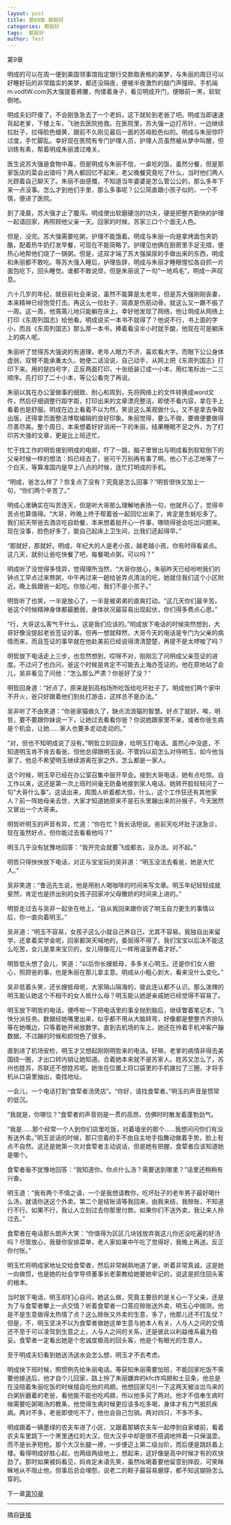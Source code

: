 ```yaml
---
layout: post
title: 第09章-都挺好
categories: 都挺好
tags:  都挺好
author: Test
---
```


第9章

明成的可以在周一便到美国领事馆指定银行交款取表格的美梦，与朱丽的周日可以好睡好玩的非常踏实的美梦，都还没隔夜，便被半夜激烈的敲门声撞碎。手机端 m.vodtW.com苏大强提着裤腰，佝偻着身子，看见明成开门，便眼前一黑，软软倒地。



明成夫妇吓傻了，不会刚急急去了一个老妈，这下就轮到老爸了吧。明成当即速速背起老爹，下楼上车，飞驰去医院抢救。在医院里，苏大强一边打吊针，一边继续拉肚子，拉得脸色蜡黄，跟前不久刚见最后一面的苏母脸色似的。明成与朱丽惊吓过度，手忙脚乱。幸好现在医院有专门护理人员，护理人员虽然被从梦中叫醒，但训练有素，帮着明成朱丽渡过难关。



医生说苏大强是食物中毒，但是明成与朱丽不信，一桌吃的饭，虽然分餐，但是那家饭店的菜会出错吗？两人都回忆不起来，老父晚餐究竟吃了什么，当时他们两人光顾着自己聊天了。朱丽不由感慨，不知道当年婆婆是怎么管公公的，那么多年下来一点没事。怎么才到他们手里，那么多事呢？公公简直跟小孩子似的，一个不慎，便进了医院。



到了凌晨，苏大强才止了腹泻。明成使出软磨硬泡的功夫，硬是把整齐勤快的护理一起请回家，再照顾他父亲一天。回家的时候，苏家三口个个面无人色。



但是，没完。苏大强需要吃粥，护理不能饿着。明成与朱丽一向是拿烤面包夹奶酪，配着热牛奶打发早餐，可现在不能简略了。护理见他俩在厨房里手足无措，便热心地帮他们烧了一锅粥。但是，这双才端了苏大强屎尿的手做出来的东西，明成和朱丽都不敢吃。等苏大强入睡后，护理告辞，明成与朱丽才睡眼惺忪各自抓一片面包吃下，回头睡觉。谁都不敢说烦，但是朱丽说了一句“一地鸡毛”，明成一声叹息。



六十几岁的年纪，就目前社会来说，虽然不能算是太老年，但是苏大强刚刚丧妻，本来精神已经饱受打击。再这么一拉肚子，简直是伤筋动骨。就这么又一蹶不振了一周。这一周，他蔫蔫儿地只能躺在床上。幸好他发现了网络，他让明成从网络上打印《东周列国志》给他看。明成说买一本书不就得了？他说不行，书上面的字小，而且《东周列国志》那么厚一本书，捧着看没半小时就手酸，他现在可是躺床上的病人呢。



朱丽听了觉得苏大强说的有道理，老年人眼力不济，喜欢看大字。而眼下公公身体虚弱，双臂不能承重太久。她便二话没说，自己动手，从网上把《东周列国志》打印下来。用的是四号字，正反两面打印，十张纸装订成一小本，用红笔标出一二三顺序。先打印了二十小本，等公公看完了再说。



朱丽以其在办公室做事的细致、耐心和周到，先将网络上的文件转换成word文件，然后仔细调整行距字距，打印出来的文章漂亮整洁，即使不看内容，拿在手上看着也是舒服。明成在边上看着不以为然，笑说这么美观做什么，又不是拿去争取出版，还得拿页面整洁博取编辑的良好印象。朱丽觉得，要么不做，要做便要做得尽善尽美。整个周日，本来想着好好消闲一下的朱丽，结果睡眠不足之外，为了打印苏大强的文章，更是比上班还忙。



忙于找工作的明哲接到明成的电邮，吓了一跳，脑子里冒出与明成看到软软倒下的父亲时候一样的想法：妈已经去了，爸可千万别再有事了啊。他心下忐忑地等了一个白天，等算准国内是早上八点的时候，连忙打明成的手机。



“明成，爸怎么样了？恢复点了没有？究竟是怎么回事？”明哲很快又加上一句，“你们两个辛苦了。”



明成心里确实在叫苦连天，但是听大哥那么理解地表扬一句，他就开心了，觉得辛苦点也算值得。“大哥，昨晚上终于帮着爸一起回忆出来了，肯定是生蚝吃多了。我们前天带爸去酒店吃自助餐，本来想着挺开心一件事，哪晓得爸会吃岀问题来。现在没事，脸色好多了，能自己起床上卫生间，比我们还起得早。”



“那就好，那就好。明成，年纪大的人是老小孩，越老越小孩，你有时得看紧点。这几天，就别让爸吃快餐了吧，每餐喝点粥，可以吗？”



明成听了没觉得多怪异，觉得理所当然，“大哥你放心，朱丽昨天已经吩咐我们的钟点工早点过来熬粥，中午再过来一趟给爸弄点清淡的吃，她就住我们这个小区附近。晚上我跟爸一起吃。你放心啦，我们不是小孩子。”



明哲听了也笑，一半是放心了，一半是被弟弟的直爽打动。“这几天你们最辛苦，爸这个时候精神身体都最脆弱，身体状况最容易出现起伏，你们得多费点心思。”



“行，大哥这么客气干什么，这是我们应该的。”明成放下电话的时候突然想到，大哥好像没提起老爸签证的事。但再一想就释然，大哥今天的电话是专门为父亲的病情而来，而且签证的事早就在他赴美前已经说得清清楚楚，再提不是太啰唆了吗？



明哲放下电话走上三步，也忽然想到，哎呀不对，刚刚忘了问明成父亲签证的进度。不过问了也白问，爸这个时候是肯定不可能去上海办签证的。他在原地站了会儿，吴非看见了问他：“怎么那么严肃？你爸好了没？”



明哲回身道：“好点了，原来是到高档场所吃饭给吃坏肚子了。明成他们两个家中不开火，爸只好跟着他们到处打游击，这样总不是办法。”



吴非听了不由笑道：“你爸家猫做久了，缺点流浪猫的智慧。好点了就好。唉，明哲，要不要跟你妹说一下，让她过去看看你爸？你说她跟家里不亲，或者你爸生病是个机会，让她……家人也要多走动走动的。”



“对，但也不知明成说了没有。”明哲立刻回身，给明玉打电话。虽然心中没底，不知道明玉肯不肯去看爸，但他总得跟明玉说。不管妈以前怎么对待明玉，如今他当家了，他总不希望明玉继续游离在家之外，怎么都是一家人。



这个时候，明玉早已经在办公室召集中层开早会。接到大哥电话，她有点吃惊。自工作以来，这还是第一次上班时间毫无防备地接到家人电话。她转开脸轻轻问了一句“大哥什么事”。这话出来，周围人听着都大惊，什么，这个工作狂还有其他家人？前一阵她母亲去世，大家才知道她原来不是石头里蹦出来的孙猴子，今天居然又冒出一个大哥来。



明哲听明玉的声音有异，忙道：“你在忙？我长话短说。爸前天吃坏肚子送急诊，现在虽然好点，但你能过去看看他吗？”



明玉几乎没有犹豫地回答：“我开完会就要飞成都去，没办法。对不起。”



明哲只得怏怏放下电话，对正与宝宝玩的吴非道：“明玉没法去看爸，她是大忙人。”



吴非笑道：“鲁迅先生说，他是用别人喝咖啡的时间来写文章。明玉年纪轻轻成就斐然，肯定也是挤出别的女孩子回家冲父母撒娇的时间来上进的。”



明哲走过去与吴非一起坐在地上，“自从我回来跟你说了明玉自力更生的事情以后，你一直向着明玉。”



吴非道：“明玉不容易，女孩子这么小就自己养自己，尤其不容易。我独自出来留学，还拿着奖学金呢，回家都哭天喊地的，委屈得不得了。我们宝宝以后决不能这么吃苦，女儿是拿来宝贝的，女儿得像花儿一样用温室养着才好。”



明哲低头想了会儿，笑道：“以后你长嫂抵母，多多关心明玉。还是你们女人细心，照顾爸的事，也是朱丽在那儿拿主意。明成从小粗心到大，看来没什么变化。”



吴非低着头笑，还长嫂抵母呢，大家隔山隔海的，彼此连认都不认识。那么泼辣的明玉能认她这个不相干的女人抵什么母？明玉能认她是亲戚她已经觉得不容易了。



明玉放下明哲的电话，便呼啦一下把电话里的事全抛到脑后，继续瞥着笔记本，飞快分派任务。数据经她嘴里出来，似乎都不用从大脑转弯，好像都是整整齐齐排队等在她嘴边，只等着她开闸放数字。直到去机场的车上，她还在拎着手机冲客户蹦数据，不过蹦的时候和颜悦色了很多。



直到进了机场安检，明玉才又想起刚刚明哲来的电话。好嘛，老爹的病情非得去美国绕一圈，才出口转内销让她知道。合着她本来就不是苏家人。姓苏又怎么了，苏州也姓苏，苏联还不想姓苏呢。她坐在位置上将口袋里的手机拨拉了三圈，才将手机从口袋里抽出，查找地址。



一会儿，一个电话打到“食荤者汤煲店”。“你好，请找食荤者。”明玉的声音是惯常的低沉。



“我就是，你哪位？”食荤者的声音则是一贯的高昂，仿佛时时散发着蓬勃劲气。



“我是……那个经常一个人到你们店里吃饭，对着墙坐的那个……我想问问你们有没有送外卖。”明玉说话的时候，那只空着的手不由自主地手指舞动做着手势，脸上有点不自然。这还是她第一次对食荤者主动说话，但是她有把握，食荤者应该知道她是哪个。



食荤者毫不犹豫地回答：“我知道你。你点什么汤？需要送到哪里？”话里还稍稍有兴奋。



明玉道：“我有两个不情之请，一个是我想请教你，吃坏肚子的老年男子最好喝什么汤，就请你送这个外卖。第二个是结账请等我回来，由我来结，我赊账，不知道行不行。如果不行，我让人立刻过去你那里付款。如果你们不送外卖，我让来人拎过去。”



食荤者在电话那头朗声大笑：“你值得为区区几块钱放弃我这儿你还没吃遍的好汤吗？尽管放心，我替你安排菜单，老人家如果中午吃了觉得好，我晚上再送。反正你付账。”



明玉忙将明成家地址交给食荤者，然后非常娴熟地道了谢，听着非常真诚，这是她一向做惯，也是她的社会学导师董事长老蒙教给她要她牢记的，说这是抓住回头客的根本。



当时放下电话，明玉却扪心自问，她这么做，究竟主要目的是关心一下父亲，还是为了与食荤者攀上一点交情？听着食荤者一口答应赊账送外卖，明玉心中揣测，他是不是生意做得太热情了点？这么赊账又外卖的生意，多了，他那儿还不打乱仗？但是，不，明玉坚决不以为食荤者做她这单生意与她本人有关，人与人之间的交情还不至于可以凌驾到生意之上，人与人之间的关系，还是彼此以利益维系最为稳妥。食荤者一定看出她是个忠诚度极高的回头客，他是个有眼光的生意人。



至于明成夫妇看到她送汤送水会怎么想，明玉才不去考虑。



明成快下班时候，照惯例先给朱丽电话。等获知朱丽需要加班，不能回家吃饭不需要他接送后，他才自个儿回家，路上拎了朱丽嫌弃的kfc炸鸡翅和土豆条，他总是在没陪着朱丽吃饭的时候擅自吃他的鸡翅。他想回家勾引一下这两天被淡岀鸟来的白粥折磨着的老爸，看他能不能也吃鸡翅，所以他多买了两对。他才不信奉生病时候需要吃粥喝汤的教条，他觉得生病时候更应该多吃多喝，身体才有力气抵抗疾病。两对不多，老爸即使吃不了，他也会自己包销。两对四只，不多不多。



明成跟着一辆墨绿的农夫车进了小区，又跟着那辆农夫车一起停到自家楼前，看着农夫车里跳下一个黑里透红的大汉，但大汉手中却是很不搭调地拎着一只保温壶，而不是长矛短枪。那个大汉长腿一撩，一步便迈上第二级台阶，而后便是跳跃着上楼。看得明成好胜心起，也两级两级地上，想起来，这好像是高中时候才有的欢快劲了。那时如果被妈看见，妈肯定未语先笑，虽然吆喝着要他留意别摔跤，可笑眯眯地从不阻止他，但事后总会埋怨，说老二的鞋子最容易磨穿，都不知这猢狲怎么穿的。


下一章[第10章](https://news.wallofo.com/2019/03/11/%E7%AC%AC10%E7%AB%A0-%E9%83%BD%E6%8C%BA%E5%A5%BD/)




*****

摘自[链接](https://m.vodtw.com/wapbook-53717-32938765/)